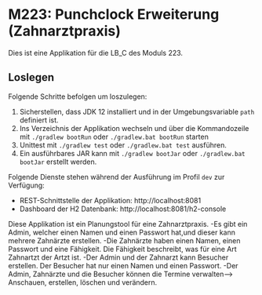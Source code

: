 # M223: Punchclock Erweiterung (Zahnarztpraxis)
Dies ist eine Applikation für die LB_C des Moduls 223.

## Loslegen
Folgende Schritte befolgen um loszulegen:
1. Sicherstellen, dass JDK 12 installiert und in der Umgebungsvariable `path` definiert ist.
1. Ins Verzeichnis der Applikation wechseln und über die Kommandozeile mit `./gradlew bootRun` oder `./gradlew.bat bootRun` starten
1. Unittest mit `./gradlew test` oder `./gradlew.bat test` ausführen.
1. Ein ausführbares JAR kann mit `./gradlew bootJar` oder `./gradlew.bat bootJar` erstellt werden.

Folgende Dienste stehen während der Ausführung im Profil `dev` zur Verfügung:
- REST-Schnittstelle der Applikation: http://localhost:8081
- Dashboard der H2 Datenbank: http://localhost:8081/h2-console

Diese Applikation ist ein Planungstool für eine Zahnarztpraxis. 
-Es gibt ein Admin, welcher einen Namen und einen Passwort hat,und dieser kann mehrere Zahnärzte erstellen. 
-Die Zahnärzte haben einen Namen, einen Passwort und eine Fähigkeit. Die Fähigkeit beschreibt, was für eine Art Zahnartzt der Artzt ist. 
-Der Admin und der Zahnarzt kann Besucher erstellen. Der Besucher hat nur einen Namen und einen Passwort.
-Der Admin, Zahnärzte und die Besucher können die Termine verwalten--> Anschauen, erstellen, löschen und verändern.

